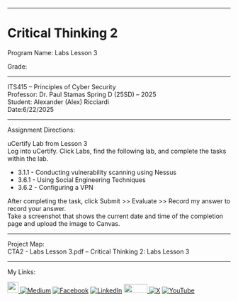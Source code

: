 ﻿-----------------------------------------------------------------------------------------------------------------------------
# Critical Thinking 2
Program Name: Labs Lesson 3

Grade:

-----------------------------------------------------------------------------------------------------------------------------

ITS415 – Principles of Cyber Security  
Professor: Dr. Paul Stamas
Spring D (25SD) – 2025   
Student: Alexander (Alex) Ricciardi   
Date:6/22/2025

-----------------------------------------------------------------------------------------------------------------------------

Assignment Directions:  

uCertify Lab from Lesson 3  
Log into uCertify. Click Labs, find the following lab, and complete the tasks within the lab.
- 3.1.1 - Conducting vulnerability scanning using Nessus
- 3.6.1 - Using Social Engineering Techniques
- 3.6.2 - Configuring a VPN

After completing the task, click Submit >> Evaluate >> Record my answer to record your answer.  
Take a screenshot that shows the current date and time of the completion page and upload the image to Canvas.

-----------------------------------------------------------------------------------------------------------------------------

Project Map:  
CTA2 - Labs Lesson 3.pdf – Critical Thinking 2: Labs Lesson 3

-----------------------------------------------------------------------------------------------------------------------------

My Links:   

<span><a href="https://www.alexomegapy.com" target="_blank"><img width="25" height="25" src="https://github.com/user-attachments/assets/a8e0ea66-5d8f-43b3-8fff-2c3d74d57f53"></span>    [![Medium](https://img.shields.io/badge/Medium-12100E?style=for-the-badge&logo=medium&logoColor=whit)](https://medium.com/@alex.omegapy)    [![Facebook](https://img.shields.io/badge/Facebook-%231877F2.svg?logo=Facebook&logoColor=white)](https://www.facebook.com/profile.php?id=100089638857137)    [![LinkedIn](https://img.shields.io/badge/LinkedIn-%230077B5.svg?logo=linkedin&logoColor=white)](https://linkedin.com/in/alex-ricciardi)    <span><a href="https://www.threads.net/@alexomegapy?hl=en" target="_blank"><img width="53" height="20" src="https://github.com/user-attachments/assets/58c9e833-4501-42e4-b4fe-39ffafba99b2"></span>    [![X](https://img.shields.io/badge/X-black.svg?logo=X&logoColor=white)](https://x.com/AlexOmegapy)    [![YouTube](https://img.shields.io/badge/YouTube-%23FF0000.svg?logo=YouTube&logoColor=white)](https://www.youtube.com/channel/UC4rMaQ7sqywMZkfS1xGh2AA) 

